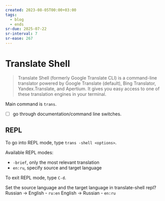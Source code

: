 ```yaml
---
created: 2023-08-05T00:00+03:00
tags:
  - blog
  - ends
sr-due: 2025-07-22
sr-interval: 7
sr-ease: 267
---
```


# Translate Shell

> Translate Shell (formerly Google Translate CLI) is a command-line translator powered by Google Translate (default), Bing Translator, Yandex.Translate, and Apertium. It gives you easy access to one of these translation engines in your terminal.

Main command is `trans`.

- [ ] go through documentation/command line switches.

## REPL

To go into REPL mode, type `trans -shell <options>`.

Available REPL modes:

- `-brief`, only the most relevant translation
- `en:ru`, specify source and target language

To exit REPL mode, type `C-d`.

Set the source language and the target language in translate-shell repl?
<br class="f">
Russian → English - `ru:en` English → Russian - `en:ru`
